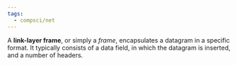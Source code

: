 ```yaml
---
tags:
  - compsci/net
---
```

A **link-layer frame**, or simply a *frame*, encapsulates a datagram in a specific format. It typically consists of a data field, in which the datagram is inserted, and a number of headers.